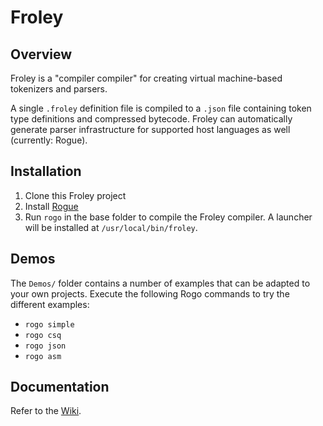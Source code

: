 # Froley

## Overview
Froley is a "compiler compiler" for creating virtual machine-based tokenizers and parsers.

A single `.froley` definition file is compiled to a `.json` file containing token type definitions and compressed bytecode. Froley can automatically generate parser infrastructure for supported host languages as well (currently: Rogue).

## Installation
1. Clone this Froley project
2. Install [Rogue](https://github.com/AbePralle/Rogue)
3. Run `rogo` in the base folder to compile the Froley compiler. A launcher will be installed at `/usr/local/bin/froley`.

## Demos
The `Demos/` folder contains a number of examples that can be adapted to your own projects. Execute the following Rogo commands to try the different examples:

* `rogo simple`
* `rogo csq`
* `rogo json`
* `rogo asm`

## Documentation
Refer to the [Wiki](https://github.com/AbePralle/Froley/wiki).

